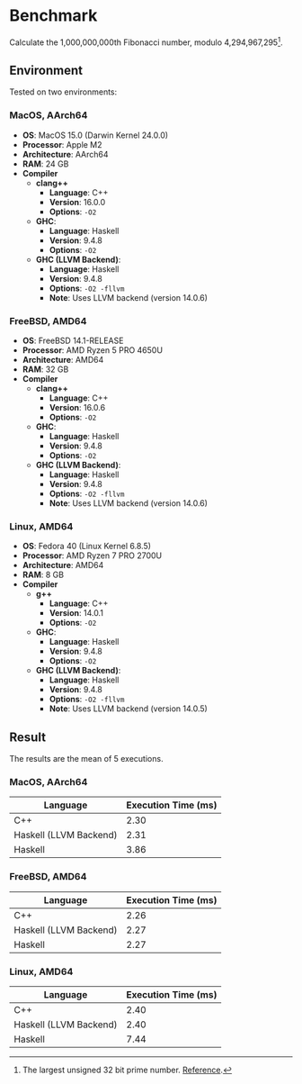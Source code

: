 # Benchmark

Calculate the 1,000,000,000th Fibonacci number, modulo 4,294,967,295[^1].

[^1]: The largest unsigned 32 bit prime number.
    [Reference](https://en.wikipedia.org/wiki/4,294,967,295).

## Environment

Tested on two environments:

### MacOS, AArch64

- **OS**: MacOS 15.0 (Darwin Kernel 24.0.0)
- **Processor**: Apple M2
- **Architecture**: AArch64
- **RAM**: 24 GB
- **Compiler**
  - **clang++**
    - **Language**: C++
    - **Version**: 16.0.0
    - **Options**: `-O2`
  - **GHC**: 
    - **Language**: Haskell
    - **Version**: 9.4.8
    - **Options**: `-O2`
  - **GHC (LLVM Backend)**: 
    - **Language**: Haskell
    - **Version**: 9.4.8
    - **Options**: `-O2 -fllvm`
    - **Note**: Uses LLVM backend (version 14.0.6)

### FreeBSD, AMD64

- **OS**: FreeBSD 14.1-RELEASE
- **Processor**: AMD Ryzen 5 PRO 4650U
- **Architecture**: AMD64
- **RAM**: 32 GB
- **Compiler**
  - **clang++**
    - **Language**: C++
    - **Version**: 16.0.6
    - **Options**: `-O2`
  - **GHC**: 
    - **Language**: Haskell
    - **Version**: 9.4.8
    - **Options**: `-O2`
  - **GHC (LLVM Backend)**: 
    - **Language**: Haskell
    - **Version**: 9.4.8
    - **Options**: `-O2 -fllvm`
    - **Note**: Uses LLVM backend (version 14.0.6)

### Linux, AMD64

- **OS**: Fedora 40 (Linux Kernel 6.8.5)
- **Processor**: AMD Ryzen 7 PRO 2700U
- **Architecture**: AMD64
- **RAM**: 8 GB
- **Compiler**
  - **g++**
    - **Language**: C++
    - **Version**: 14.0.1
    - **Options**: `-O2`
  - **GHC**: 
    - **Language**: Haskell
    - **Version**: 9.4.8
    - **Options**: `-O2`
  - **GHC (LLVM Backend)**: 
    - **Language**: Haskell
    - **Version**: 9.4.8
    - **Options**: `-O2 -fllvm`
    - **Note**: Uses LLVM backend (version 14.0.5)

## Result

The results are the mean of 5 executions.

### MacOS, AArch64

|Language|Execution Time (ms)|
|--------|------------------|
|C++|2.30|
|Haskell (LLVM Backend)|2.31|
|Haskell|3.86|

### FreeBSD, AMD64

|Language|Execution Time (ms)|
|--------|------------------|
|C++|2.26|
|Haskell (LLVM Backend)|2.27|
|Haskell|2.27|

### Linux, AMD64

|Language|Execution Time (ms)|
|--------|------------------|
|C++|2.40|
|Haskell (LLVM Backend)|2.40|
|Haskell|7.44|
